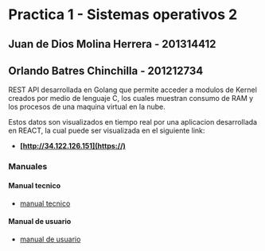 # Practica 1 - Sistemas operativos 2

## Juan de Dios Molina Herrera - 201314412

## Orlando Batres Chinchilla - 201212734

REST API desarrollada en Golang que permite acceder a modulos de Kernel creados por medio de lenguaje C, los cuales muestran consumo de RAM y los procesos de una maquina virtual en la nube.

Estos datos son visualizados en tiempo real por una aplicacion desarrollada en REACT, la cual puede ser visualizada en el siguiente link:

* **[http://34.122.126.151](https://)**

### Manuales

#### Manual tecnico

* [manual tecnico](MaualTecnico.md)

#### Manual de usuario

* [manual de usuario](ManualUsuario.md)
